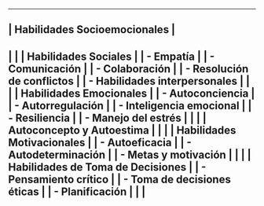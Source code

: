 -------------------------------------------
|   Habilidades Socioemocionales           |
-------------------------------------------
|                                          |
|  Habilidades Sociales                    |
|  - Empatía                               |
|  - Comunicación                          |
|  - Colaboración                         |
|  - Resolución de conflictos              |
|  - Habilidades interpersonales           |
|                                          |
|  Habilidades Emocionales                 |
|  - Autoconciencia                        |
|  - Autorregulación                       |
|  - Inteligencia emocional                |
|  - Resiliencia                           |
|  - Manejo del estrés                     |
|                                          |
|  Autoconcepto y Autoestima               |
|                                          |
|  Habilidades Motivacionales              |
|  - Autoeficacia                          |
|  - Autodeterminación                     |
|  - Metas y motivación                    |
|                                          |
|  Habilidades de Toma de Decisiones       |
|  - Pensamiento crítico                   |
|  - Toma de decisiones éticas             |
|  - Planificación                          |
|                                          |
-------------------------------------------

